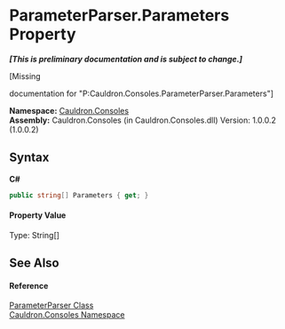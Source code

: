 # ParameterParser.Parameters Property 
 _**\[This is preliminary documentation and is subject to change.\]**_

\[Missing <summary> documentation for "P:Cauldron.Consoles.ParameterParser.Parameters"\]

**Namespace:**&nbsp;<a href="N_Cauldron_Consoles">Cauldron.Consoles</a><br />**Assembly:**&nbsp;Cauldron.Consoles (in Cauldron.Consoles.dll) Version: 1.0.0.2 (1.0.0.2)

## Syntax

**C#**<br />
``` C#
public string[] Parameters { get; }
```


#### Property Value
Type: String[]

## See Also


#### Reference
<a href="T_Cauldron_Consoles_ParameterParser">ParameterParser Class</a><br /><a href="N_Cauldron_Consoles">Cauldron.Consoles Namespace</a><br />
